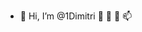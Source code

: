 - 👋 Hi, I’m @1Dimitri 👀 🌱 💞️ 📫 

<!---
1Dimitri/1Dimitri is a ✨ special ✨ repository because its `README.md` (this file) appears on your GitHub profile.
You can click the Preview link to take a look at your changes.
--->
